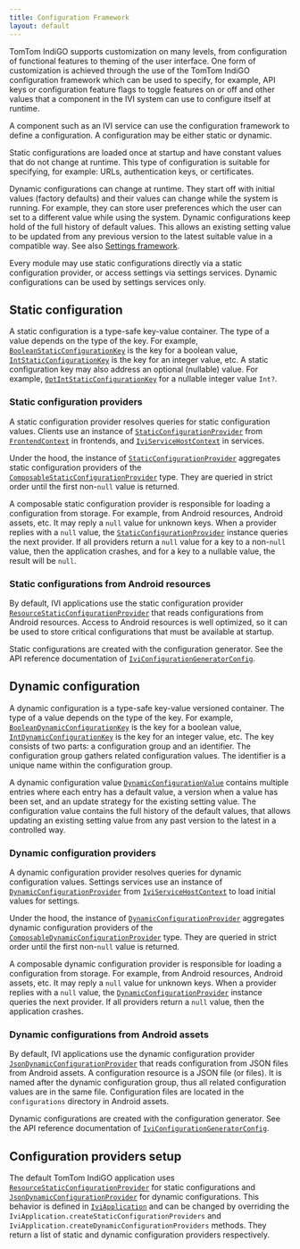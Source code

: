 ```yaml
---
title: Configuration Framework
layout: default
---
```


TomTom IndiGO supports customization on many levels, from configuration of functional features 
to theming of the user interface. One form of customization is achieved through the use of the 
TomTom IndiGO configuration framework which can be used to specify, for example, API keys or 
configuration feature flags to toggle features on or off and other values that a component in the 
IVI system can use to configure itself at runtime.

A component such as an IVI service can use the configuration framework to define a configuration.
A configuration may be either static or dynamic.

Static configurations are loaded once at startup and have constant values that do not change at 
runtime. This type of configuration is suitable for specifying, for example: URLs, authentication 
keys, or certificates.

Dynamic configurations can change at runtime. They start off with initial values (factory defaults) 
and their values can change while the system is running. For example, they can store user preferences
which the user can set to a different value while using the system. Dynamic configurations keep 
hold of the full history of default values. This allows an existing setting value to be updated from 
any previous version to the latest suitable value in a compatible way. See also 
[Settings framework](/tomtom-indigo/documentation/development/platform-domains/settings-framework).

Every module may use static configurations directly via a static configuration provider,
or access settings via settings services. Dynamic configurations can be used by settings services
only.

## Static configuration

A static configuration is a type-safe key-value container.
The type of a value depends on the type of the key. For example, 
[`BooleanStaticConfigurationKey`](TTIVI_INDIGO_API) is the key for a boolean value, 
[`IntStaticConfigurationKey`](TTIVI_INDIGO_API) is the key for an integer value, etc. A static 
configuration key may also address an optional (nullable) value. For example, 
[`OptIntStaticConfigurationKey`](TTIVI_INDIGO_API) for a nullable integer value `Int?`.

### Static configuration providers

A static configuration provider resolves queries for static configuration values.
Clients use an instance of [`StaticConfigurationProvider`](TTIVI_INDIGO_API) from 
[`FrontendContext`](TTIVI_INDIGO_API) in frontends, and
[`IviServiceHostContext`](TTIVI_INDIGO_API) in services.

Under the hood, the instance of [`StaticConfigurationProvider`](TTIVI_INDIGO_API) aggregates static 
configuration providers of the [`ComposableStaticConfigurationProvider`](TTIVI_INDIGO_API) type. 
They are queried in strict order until the first non-`null` value is returned.

A composable static configuration provider is responsible for loading a configuration from storage.
For example, from Android resources, Android assets, etc. It may reply a `null` value for unknown
keys. When a provider replies with a `null` value, the 
[`StaticConfigurationProvider`](TTIVI_INDIGO_API) instance queries the next provider. If all 
providers return a `null` value for a key to a non-`null` value, then the application crashes, and 
for a key to a nullable value, the result will be `null`.

### Static configurations from Android resources

By default, IVI applications use the static configuration provider
[`ResourceStaticConfigurationProvider`](TTIVI_INDIGO_API) that reads configurations from Android 
resources. Access to Android resources is well optimized, so it can be used to store critical 
configurations that must be available at startup.

Static configurations are created with the configuration generator.
See the API reference documentation of 
[`IviConfigurationGeneratorConfig`](TTIVI_INDIGO_GRADLEPLUGINS_API).

## Dynamic configuration

A dynamic configuration is a type-safe key-value versioned container.
The type of a value depends on the type of the key. For example, 
[`BooleanDynamicConfigurationKey`](TTIVI_INDIGO_API) is the key for a boolean value, 
[`IntDynamicConfigurationKey`](TTIVI_INDIGO_API) is the key for an integer value, etc.
The key consists of two parts: a configuration group and an identifier. The configuration group
gathers related configuration values. The identifier is a unique name within the configuration
group.

A dynamic configuration value [`DynamicConfigurationValue`](TTIVI_INDIGO_API) contains multiple 
entries where each entry has a default value, a version when a value has been set, and an update 
strategy for the existing setting value. The configuration value contains the full history of the 
default values, that allows updating an existing setting value from any past version to the latest 
in a controlled way.

### Dynamic configuration providers

A dynamic configuration provider resolves queries for dynamic configuration values.
Settings services use an instance of [`DynamicConfigurationProvider`](TTIVI_INDIGO_API) from 
[`IviServiceHostContext`](TTIVI_INDIGO_API) to load initial values for settings.

Under the hood, the instance of [`DynamicConfigurationProvider`](TTIVI_INDIGO_API) aggregates 
dynamic configuration providers of the [`ComposableDynamicConfigurationProvider`](TTIVI_INDIGO_API) 
type. They are queried in strict order until the first non-`null` value is returned.

A composable dynamic configuration provider is responsible for loading a configuration from storage.
For example, from Android resources, Android assets, etc. It may reply a `null` value for unknown
keys. When a provider replies with a `null` value, the 
[`DynamicConfigurationProvider`](TTIVI_INDIGO_API) instance queries the next provider. If all 
providers return a `null` value, then the application crashes.

### Dynamic configurations from Android assets

By default, IVI applications use the dynamic configuration provider
[`JsonDynamicConfigurationProvider`](TTIVI_INDIGO_API) that reads configuration from JSON files 
from Android assets. A configuration resource is a JSON file (or files). It is named after the 
dynamic configuration group, thus all related configuration values are in the same file.
Configuration files are located in the `configurations` directory in Android assets.

Dynamic configurations are created with the configuration generator.
See the API reference documentation of 
[`IviConfigurationGeneratorConfig`](TTIVI_INDIGO_GRADLEPLUGINS_API).

## Configuration providers setup

The default TomTom IndiGO application uses [`ResourceStaticConfigurationProvider`](TTIVI_INDIGO_API) 
for static configurations and [`JsonDynamicConfigurationProvider`](TTIVI_INDIGO_API) for dynamic 
configurations. This behavior is defined in [`IviApplication`](TTIVI_INDIGO_API) and can be changed 
by overriding the `IviApplication.createStaticConfigurationProviders` and
`IviApplication.createDynamicConfigurationProviders` methods.
They return a list of static and dynamic configuration providers respectively.


